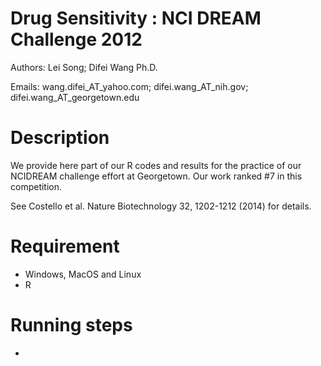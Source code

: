 Drug Sensitivity : NCI DREAM Challenge 2012 
========================

Authors: Lei Song; Difei Wang Ph.D.

Emails: wang.difei_AT_yahoo.com; difei.wang_AT_nih.gov; difei.wang_AT_georgetown.edu

Description
===========
We provide here part of our R codes and results for the practice of our NCIDREAM challenge effort at Georgetown. Our work ranked #7 in this competition.

See Costello et al. Nature Biotechnology 32, 1202-1212 (2014) for details.

Requirement
===========

  - Windows, MacOS and Linux
  - R

Running steps
=============
-

